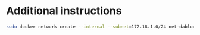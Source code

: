 # Additional instructions

```bash
sudo docker network create --internal --subnet=172.18.1.0/24 net-dabloon
```
